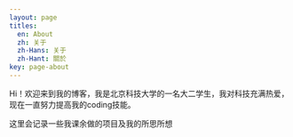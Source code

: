 ```yaml
---
layout: page
titles:
  en: About
  zh: 关于
  zh-Hans: 关于
  zh-Hant: 關於
key: page-about
---
```


Hi！欢迎来到我的博客，我是北京科技大学的一名大二学生，我对科技充满热爱，现在一直努力提高我的coding技能。

这里会记录一些我课余做的项目及我的所思所想
